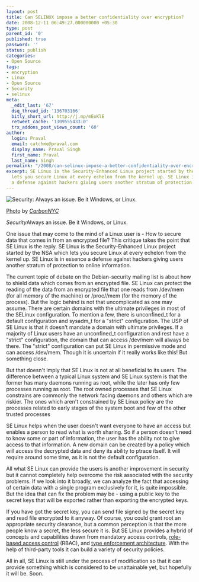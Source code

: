 ```yaml
---
layout: post
title: Can SELINUX impose a better confidentiality over encryption?
date: 2008-12-11 06:49:27.000000000 +05:30
type: post
parent_id: '0'
published: true
password: ''
status: publish
categories:
- Open Source
tags:
- encryption
- Linux
- Open Source
- Security
- selinux
meta:
  _edit_last: '67'
  dsq_thread_id: '136703166'
  bitly_short_url: http://j.mp/mEoKlE
  retweet_cache: '1309555433:0'
  trx_addons_post_views_count: '60'
author:
  login: Praval
  email: catchme@praval.com
  display_name: Praval Singh
  first_name: Praval
  last_name: Singh
permalink: "/2008/can-selinux-impose-a-better-confidentiality-over-encryption/"
excerpt: SE Linux is the Security-Enhanced Linux project started by the NSA which
  lets you secure Linux at every echelon from the kernel up. SE Linux is in essence
  a defense against hackers giving users another stratum of protection to online information.
---
```

<div class="figure"><img src="/static/2008/12/security.jpg" alt="Security: Always an issue. Be it Windows, or Linux." />
<p class="credit"><abbr class="type" title="Photograph">Photo</abbr> by <cite><a href="http://www.flickr.com/photos/carbonnyc/2294144289/">CarbonNYC</a></cite></p>
<p class="caption"><em class="title">Security</em>Always an issue. Be it Windows, or Linux.</p>
</div>
<p><!--more--></p>
<p>One issue that may come to the mind of a Linux user is - How to secure data that comes in from an encrypted file? This critique takes the point that SE Linux is the reply. SE Linux is the Security-Enhanced Linux project started by the NSA which lets you secure Linux at every echelon from the kernel up. SE Linux is in essence a defense against hackers giving users another stratum of protection to online information. </p>
<p>The current topic of debate on the Debian-security mailing list is about how to shield data which comes from an encrypted file. SE Linux can protect the reading of the data from an encrypted file that one reads from /dev/mem (for all memory of the machine) or /proc//mem (for the memory of the process). But the logic behind is not that uncomplicated as one may assume. There are certain domains with the ultimate privileges in most of the SELinux configuration. To mention a few, there is unconfined_t for a default configuration and sysadm_t for a "strict" configuration. The USP of SE Linux is that it doesn't mandate a domain with ultimate privileges. If a majority of Linux users have an unconfined_t configuration and rest have a "strict" configuration, the domain that can access /dev/mem will always be there. The "strict" configuration can put SE Linux in permissive mode and can access /dev/mem. Though it is uncertain if it really works like this! But something close.</p>
<p>But that doesn't imply that SE Linux is not at all beneficial to its users. The difference between a typical Linux system and SE Linux system is that the former has many daemons running as root, while the later has only few processes running as root. The root owned processes that SE Linux constrains are commonly the network facing daemons and others which are riskier. The ones which aren't constrained by SE Linux policy are the processes related to early stages of the system boot and few of the other trusted processes </p>
<p>SE Linux helps when the user doesn't want everyone to have an access but enables a person to read what is worth sharing. So if a person doesn't need to know some or part of information, the user has the ability not to give access to that information. A new domain can be created by a policy which will access the decrypted data and deny its ability to ptrace itself. It will require around some time, as it is not the default configuration.</p>
<p>All what SE Linux can provide the users is another improvement in security but it cannot completely help overcome the risk associated with the security problems. If we look into it broadly, we can analyze the fact that accessing of certain data with a single program exclusively for it, is quite impossible. But the idea that can fix the problem may be - using a public key to the secret keys that will be exported rather than exporting the encrypted keys.</p>
<p>If you have got the secret key, you can send file signed by the secret key and read file encrypted to it anyway. Of course, you could grant root an appropriate security clearance, but a common perception is that the more people know a secret, the less secure it is. But SE Linux provides a hybrid of concepts and capabilities drawn from mandatory access controls, <a href="http://en.wikipedia.org/wiki/Role-based_access_control">role-based access control</a> (RBAC), and <a href="http://en.wikipedia.org/w/index.php?title=Type_enforcement_architecture&amp;action=edit&amp;redlink=1">type enforcement architecture</a>. With the help of third-party tools it can build a variety of security policies. </p>
<p>All in all, SE Linux is still under the process of modification so that it can provide something which is considered to be unattainable yet, but hopefully it will be. Soon. </p>
